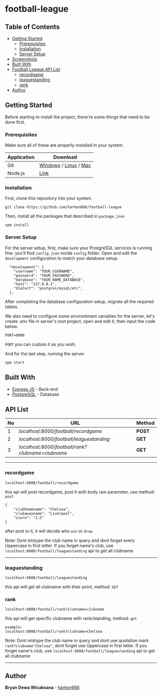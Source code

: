 # football-league

## Table of Contents

- [Getting Started](#getting-started)
  - [Prerequisites](#prerequisites)
  - [Installation](#installation)
  - [Server Setup](#server-setup)
- [Screenshots](#screenshots)
- [Built With](#built-with)
- [Football League API List](#api-list)
  - [recordgame](#recordgame)
  - [leaguestanding](#leaguestanding)
  - [rank](#rank)
- [Author](#author)

## Getting Started

Before starting to install the project, there're some things that need to be done first.

### Prerequisites

Make sure all of these are properly installed in your system.

| Application | Download                                                                                                                      |
| ----------- | ----------------------------------------------------------------------------------------------------------------------------- |
| Git         | [Windows](https://gitforwindows.org/) / [Linux](https://git-scm.com/download/linux) / [Mac](https://git-scm.com/download/mac) |
| Node.js     | [Link](https://nodejs.org/en/download/)                                                                                       |

### Installation

First, clone this repository into your system.

```
git clone https://github.com/harkon666/football-league
```

Then, install all the packages that described in `package.json`

```
npm install
```

### Server Setup

For the server setup, first, make sure your PostgreSQL services is running fine. you'll find `config.json` inside `config` folder. Open and edit the `development` configuration to match your database setup.

```
  "development": {
    "username": "YOUR_USERNAME",
    "password": "YOUR_PASSWORD",
    "database": "YOUR_NAME_DATABASE",
    "host": "127.0.0.1",
    "dialect": "postgres/mysql/etc",
  },
```

After completing the database configuration setup, migrate all the required tables.

We also need to configure some environtment variables for the server, let's create .env file in server's root project, open and edit it, then input the code below.

```
PORT=8000
```

`PORT` you can custom it as you wish.

And for the last step, running the server

```
npm start
```

## Built With

- [Express JS](https://expressjs.com) - Back-end
- [PostgreSQL](https://www.postgresql.org/) - Database

## API List

| No  | URL                                              | Method   |
| --- | ------------------------------------------------ | -------- |
| 1   | _localhost:8000/football/recordgame_             | **POST** |
| 2   | _localhost:8000/football/leaguestanding_         | **GET**  |
| 3   | _localhost:8000/football/rank?clubname=clubname_ | **GET**  |

---

### recordgame

`localhost:8000/football/recordgame`

this api will post recordgame, post it with body raw parameter, use method: `post`

```
{
    "clubhomename": "Chelsea",
    "clubawayname": "Liverpool",
    "score": "1:2"
}
```

after post to it, it will decide who `win` or `draw`

Note: Dont mistype the club name in query and dont forget every Uppercase in first letter. If you forget name's club, use `localhost:8000/football/leaguestanding` api to get all clubname

---

### leaguestanding

`localhost:8000/football/leaguestanding`

this api will get all clubname with their point, method: `GET`

### rank

`localhost:8000/football/rank?clubname=clubname`

this api will get specific clubname with rank/standing, method: `get`

```
example:
localhost:8000/football/rank?clubname=Chelsea
```

Note: Dont mistype the club name in query and dont use quotation mark `rank?clubname"Chelsea"`, dont forget use Uppercase in first letter. If you forget name's club, use `localhost:8000/football/leaguestanding` api to get all clubname

---

## Author

**Bryan Dewa Wicaksana** - [harkon666](https://github.com/harkon666)
